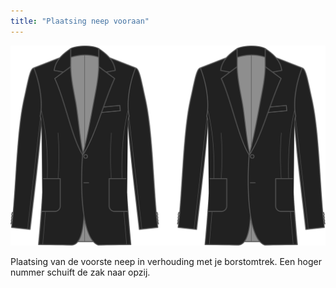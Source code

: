 ```yaml
---
title: "Plaatsing neep vooraan"
---
```


![Plaatsing neep vooraan](frontdartplacement.svg)

Plaatsing van de voorste neep in verhouding met je borstomtrek. Een hoger nummer schuift de zak naar opzij.




